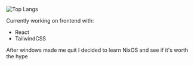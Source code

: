 
![Top Langs](https://github-readme-stats.vercel.app/api/top-langs/?username=WojciechJedraa&theme=radical)

Currently working on frontend with:
- React
- TailwindCSS

After windows made me quit I decided to learn NixOS and see if it's worth the hype

<!---
WojciechJedra/WojciechJedra is a ✨ special ✨ repository because its `README.md` (this file) appears on your GitHub profile.
You can click the Preview link to take a look at your changes.
--->
